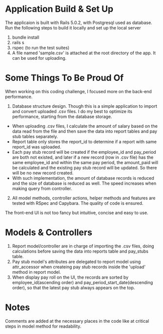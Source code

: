 # Application Build & Set Up
The applicaion is built with Rails 5.0.2, with Postgresql used as database.
Run the following steps to build it locally and set up the local server
1. bundle install
2. rails s
3. rspec (to run the test suites)
4. A file named 'sample.csv' is attached at the root directory of the app. It can be used for uploading.

# Some Things To Be Proud Of
When working on this coding challenge, I focused more on the back-end performance. 
1. Database structure design. Though this is a simple application to import and convert uploaded .csv files. I do my best to optimize its performance, starting from the database storage. 
  * When uploading .csv files, I calculate the amount of salary based on the data read from the file and then save the data into report tables and pay stub tables separately.
  * Report table only stores the report_id to determine if a report with same report_id was uploaded. 
  * Each pay stub record will be created if the employee_id and pay_period are both not existed, and later if a new record (row in .csv file) has the same employee_id and within the same pay period, the amount_paid will be calculated and the existing pay stub record will be updated. So there will be no new record created.
  * With such implementation, the amount of database records is reduced and the size of database is reduced as well. The speed increases when making query from controller.
  
2. All model methods, controller actions, helper methods and features are tested with RSpec and Capybara. The quality of code is ensured.

The front-end UI is not too fancy but intuitive, concise and easy to use.

# Models & Controllers
1. Report model/controller are in charge of importing the .csv files, doing calculations before saving the data into reports table and pay_stubs table.
2. Pay stub model's attributes are delegated to report model using attr_accessor when createing pay stub records inside the 'upload' method in report model.
3. When display pay roll on the UI, the records are sorted by employee_id(ascending order) and pay_period_start_date(descending order), so that the latest pay stub always appears on the top.

# Notes
Comments are added at the necessary places in the code like at critical steps in model method for readability.
